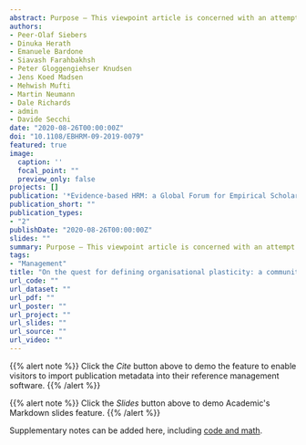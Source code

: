 ```yaml
---
abstract: Purpose – This viewpoint article is concerned with an attempt to advance organisational plasticity (OP) modelling concepts by using a novel community modelling framework (PhiloLab) from the social simulation community to drive the process of idea generation. In addition, the authors want to feed back their experience with PhiloLab as they believe that this way of idea generation could also be of interest to the wider evidence-based human resource management (EBHRM) community. Design/methodology/approach – The authors used some workshop sessions to brainstorm new conceptual ideas in a structured and efficient way with a multidisciplinary group of 14 (mainly academic) participants using PhiloLab. This is a tool from the social simulation community, which stimulates and formally supports discussions about philosophical questions of future societal models by means of developing conceptual agent-based simulation models. This was followed by an analysis of the qualitative data gathered during the PhiloLab sessions, feeding into the definition of a set of primary axioms of a plastic organisation. Findings – The PhiloLab experiment helped with defining a set of primary axioms of a plastic organisation, which are presented in this viewpoint article. The results indicated that the problem was rather complex, but it also showed good potential for an agent-based simulation model to tackle some of the key issues related to OP. The experiment also showed that PhiloLab was very useful in terms of knowledge and idea gathering. Originality/value – Through information gathering and open debates on how to create an agent-based simulation model of a plastic organisation, the authors could identify some of the characteristics of OP and start structuring some of the parameters for a computational simulation. With the outcome of the PhiloLab experiment, the authors are paving the way towards future exploratory computational simulation studies of OP.
authors:
- Peer-Olaf Siebers
- Dinuka Herath
- Emanuele Bardone
- Siavash Farahbakhsh
- Peter Gloggengiehser Knudsen
- Jens Koed Madsen
- Mehwish Mufti
- Martin Neumann
- Dale Richards
- admin
- Davide Secchi
date: "2020-08-26T00:00:00Z"
doi: "10.1108/EBHRM-09-2019-0079"
featured: true
image:
  caption: ''
  focal_point: ""
  preview_only: false
projects: []
publication: '*Evidence-based HRM: a Global Forum for Empirical Scholarship, ??*, ??-??'
publication_short: ""
publication_types:
- "2"
publishDate: "2020-08-26T00:00:00Z"
slides: ""
summary: Purpose – This viewpoint article is concerned with an attempt to advance organisational plasticity (OP) modelling concepts by using a novel community modelling framework (PhiloLab) from the social simulation community to drive the process of idea generation. In addition, the authors want to feed back their experience with PhiloLab as they believe that this way of idea generation could also be of interest to the wider evidence-based human resource management (EBHRM) community. Design/methodology/approach – The authors used some workshop sessions to brainstorm new conceptual ideas in a structured and efficient way with a multidisciplinary group of 14 (mainly academic) participants using PhiloLab. This is a tool from the social simulation community, which stimulates and formally supports discussions about philosophical questions of future societal models by means of developing conceptual agent-based simulation models. This was followed by an analysis of the qualitative data gathered during the PhiloLab sessions, feeding into the definition of a set of primary axioms of a plastic organisation. Findings – The PhiloLab experiment helped with defining a set of primary axioms of a plastic organisation, which are presented in this viewpoint article. The results indicated that the problem was rather complex, but it also showed good potential for an agent-based simulation model to tackle some of the key issues related to OP. The experiment also showed that PhiloLab was very useful in terms of knowledge and idea gathering. Originality/value – Through information gathering and open debates on how to create an agent-based simulation model of a plastic organisation, the authors could identify some of the characteristics of OP and start structuring some of the parameters for a computational simulation. With the outcome of the PhiloLab experiment, the authors are paving the way towards future exploratory computational simulation studies of OP.
tags:
- "Management"
title: "On the quest for defining organisational plasticity: a community modelling experiment"
url_code: ""
url_dataset: ""
url_pdf: ""
url_poster: ""
url_project: ""
url_slides: ""
url_source: ""
url_video: ""
---
```


{{% alert note %}}
Click the *Cite* button above to demo the feature to enable visitors to import publication metadata into their reference management software.
{{% /alert %}}

{{% alert note %}}
Click the *Slides* button above to demo Academic's Markdown slides feature.
{{% /alert %}}

Supplementary notes can be added here, including [code and math](https://sourcethemes.com/academic/docs/writing-markdown-latex/).
